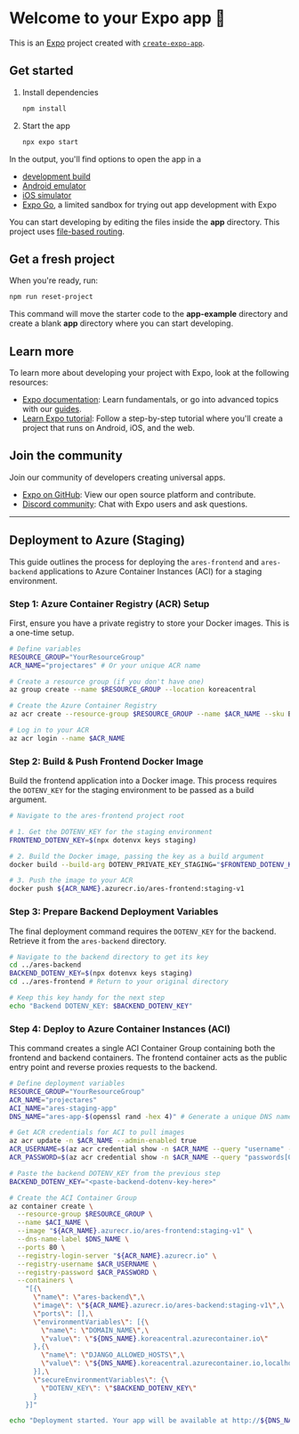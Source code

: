 # Welcome to your Expo app 👋

This is an [Expo](https://expo.dev) project created with [`create-expo-app`](https://www.npmjs.com/package/create-expo-app).

## Get started

1. Install dependencies

   ```bash
   npm install
   ```

2. Start the app

   ```bash
   npx expo start
   ```

In the output, you'll find options to open the app in a

- [development build](https://docs.expo.dev/develop/development-builds/introduction/)
- [Android emulator](https://docs.expo.dev/workflow/android-studio-emulator/)
- [iOS simulator](https://docs.expo.dev/workflow/ios-simulator/)
- [Expo Go](https://expo.dev/go), a limited sandbox for trying out app development with Expo

You can start developing by editing the files inside the **app** directory. This project uses [file-based routing](https://docs.expo.dev/router/introduction).

## Get a fresh project

When you're ready, run:

```bash
npm run reset-project
```

This command will move the starter code to the **app-example** directory and create a blank **app** directory where you can start developing.

## Learn more

To learn more about developing your project with Expo, look at the following resources:

- [Expo documentation](https://docs.expo.dev/): Learn fundamentals, or go into advanced topics with our [guides](https://docs.expo.dev/guides).
- [Learn Expo tutorial](https://docs.expo.dev/tutorial/introduction/): Follow a step-by-step tutorial where you'll create a project that runs on Android, iOS, and the web.

## Join the community

Join our community of developers creating universal apps.

- [Expo on GitHub](https://github.com/expo/expo): View our open source platform and contribute.
- [Discord community](https://chat.expo.dev): Chat with Expo users and ask questions.

---

## Deployment to Azure (Staging)

This guide outlines the process for deploying the `ares-frontend` and `ares-backend` applications to Azure Container Instances (ACI) for a staging environment.

### Step 1: Azure Container Registry (ACR) Setup

First, ensure you have a private registry to store your Docker images. This is a one-time setup.

```bash
# Define variables
RESOURCE_GROUP="YourResourceGroup"
ACR_NAME="projectares" # Or your unique ACR name

# Create a resource group (if you don't have one)
az group create --name $RESOURCE_GROUP --location koreacentral

# Create the Azure Container Registry
az acr create --resource-group $RESOURCE_GROUP --name $ACR_NAME --sku Basic

# Log in to your ACR
az acr login --name $ACR_NAME
```

### Step 2: Build & Push Frontend Docker Image

Build the frontend application into a Docker image. This process requires the `DOTENV_KEY` for the staging environment to be passed as a build argument.

```bash
# Navigate to the ares-frontend project root

# 1. Get the DOTENV_KEY for the staging environment
FRONTEND_DOTENV_KEY=$(npx dotenvx keys staging)

# 2. Build the Docker image, passing the key as a build argument
docker build --build-arg DOTENV_PRIVATE_KEY_STAGING="$FRONTEND_DOTENV_KEY" -t ${ACR_NAME}.azurecr.io/ares-frontend:staging-v1 .

# 3. Push the image to your ACR
docker push ${ACR_NAME}.azurecr.io/ares-frontend:staging-v1
```

### Step 3: Prepare Backend Deployment Variables

The final deployment command requires the `DOTENV_KEY` for the backend. Retrieve it from the `ares-backend` directory.

```bash
# Navigate to the backend directory to get its key
cd ../ares-backend
BACKEND_DOTENV_KEY=$(npx dotenvx keys staging)
cd ../ares-frontend # Return to your original directory

# Keep this key handy for the next step
echo "Backend DOTENV_KEY: $BACKEND_DOTENV_KEY"
```

### Step 4: Deploy to Azure Container Instances (ACI)

This command creates a single ACI Container Group containing both the frontend and backend containers. The frontend container acts as the public entry point and reverse proxies requests to the backend.

```bash
# Define deployment variables
RESOURCE_GROUP="YourResourceGroup"
ACR_NAME="projectares"
ACI_NAME="ares-staging-app"
DNS_NAME="ares-app-$(openssl rand -hex 4)" # Generate a unique DNS name

# Get ACR credentials for ACI to pull images
az acr update -n $ACR_NAME --admin-enabled true
ACR_USERNAME=$(az acr credential show -n $ACR_NAME --query "username" -o tsv)
ACR_PASSWORD=$(az acr credential show -n $ACR_NAME --query "passwords[0].value" -o tsv)

# Paste the backend DOTENV_KEY from the previous step
BACKEND_DOTENV_KEY="<paste-backend-dotenv-key-here>"

# Create the ACI Container Group
az container create \
  --resource-group $RESOURCE_GROUP \
  --name $ACI_NAME \
  --image "${ACR_NAME}.azurecr.io/ares-frontend:staging-v1" \
  --dns-name-label $DNS_NAME \
  --ports 80 \
  --registry-login-server "${ACR_NAME}.azurecr.io" \
  --registry-username $ACR_USERNAME \
  --registry-password $ACR_PASSWORD \
  --containers \
    "[{\
      \"name\": \"ares-backend\",\
      \"image\": \"${ACR_NAME}.azurecr.io/ares-backend:staging-v1\",\
      \"ports\": [],\
      \"environmentVariables\": [{\
        \"name\": \"DOMAIN_NAME\",\
        \"value\": \"${DNS_NAME}.koreacentral.azurecontainer.io\"
      },{\
        \"name\": \"DJANGO_ALLOWED_HOSTS\",\
        \"value\": \"${DNS_NAME}.koreacentral.azurecontainer.io,localhost\"
      }],\
      \"secureEnvironmentVariables\": {\
        \"DOTENV_KEY\": \"$BACKEND_DOTENV_KEY\"
      }
    }]"

echo "Deployment started. Your app will be available at http://${DNS_NAME}.koreacentral.azurecontainer.io in a few minutes."
```